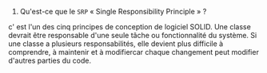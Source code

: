1. Qu'est-ce que le `SRP` « Single Responsibility Principle » ?

c' est l'un des cinq principes de conception de logiciel SOLID. Une classe devrait être responsable d'une seule tâche ou fonctionnalité du système. Si une classe a plusieurs responsabilités, elle devient plus difficile à comprendre, à maintenir et à modifiercar chaque changement peut modifier d'autres parties du code.
